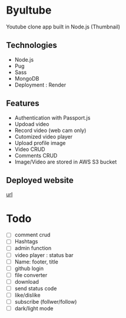 # Byultube

Youtube clone app built in Node.js
(Thumbnail)

## Technologies

- Node.js
- Pug
- Sass
- MongoDB
- Deployment : Render

## Features

- Authentication with Passport.js
- Updoad video
- Record video (web cam only)
- Cutomized video player
- Upload profile image
- Video CRUD
- Comments CRUD
- Image/Video are stored in AWS S3 bucket

## Deployed website

[url](url)

# Todo

- [ ] comment crud
- [ ] Hashtags
- [ ] admin function
- [ ] video player : status bar
- [ ] Name: footer, title
- [ ] github login
- [ ] file converter
- [ ] download
- [ ] send status code
- [ ] like/dislike
- [ ] subscribe (follwer/follow)
- [ ] dark/light mode
